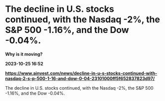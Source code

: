 # The decline in U.S. stocks continued, with the Nasdaq -2%, the S&P 500 -1.16%, and the Dow -0.04%.
**Why is it moving?**

**2023-10-25 16:52**

**https://www.ainvest.com/news/decline-in-u-s-stocks-continued-with-nasdaq-2-s-p-500-1-16-and-dow-0-04-23101000ff5f652837823d97/**

The decline in U.S. stocks continued, with the Nasdaq -2%, the S&P 500 -1.16%, and the Dow -0.04%.